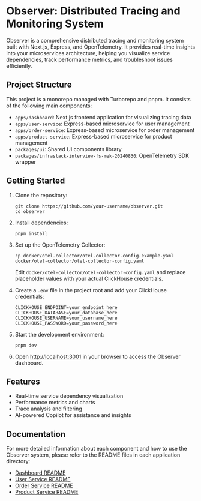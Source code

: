 # Observer: Distributed Tracing and Monitoring System

Observer is a comprehensive distributed tracing and monitoring system built with Next.js, Express, and OpenTelemetry. It provides real-time insights into your microservices architecture, helping you visualize service dependencies, track performance metrics, and troubleshoot issues efficiently.

## Project Structure

This project is a monorepo managed with Turborepo and pnpm. It consists of the following main components:

- `apps/dashboard`: Next.js frontend application for visualizing tracing data
- `apps/user-service`: Express-based microservice for user management
- `apps/order-service`: Express-based microservice for order management
- `apps/product-service`: Express-based microservice for product management
- `packages/ui`: Shared UI components library
- `packages/infrastack-interview-fs-mek-20240830`: OpenTelemetry SDK wrapper

## Getting Started

1. Clone the repository:
   ```
   git clone https://github.com/your-username/observer.git
   cd observer
   ```

2. Install dependencies:
   ```
   pnpm install
   ```

3. Set up the OpenTelemetry Collector:
   ```
   cp docker/otel-collector/otel-collector-config.example.yaml docker/otel-collector/otel-collector-config.yaml
   ```
   Edit `docker/otel-collector/otel-collector-config.yaml` and replace placeholder values with your actual ClickHouse credentials.

4. Create a `.env` file in the project root and add your ClickHouse credentials:
   ```
   CLICKHOUSE_ENDPOINT=your_endpoint_here
   CLICKHOUSE_DATABASE=your_database_here
   CLICKHOUSE_USERNAME=your_username_here
   CLICKHOUSE_PASSWORD=your_password_here
   ```

5. Start the development environment:
   ```
   pnpm dev
   ```

6. Open [http://localhost:3001](http://localhost:3001) in your browser to access the Observer dashboard.

## Features

- Real-time service dependency visualization
- Performance metrics and charts
- Trace analysis and filtering
- AI-powered Copilot for assistance and insights

## Documentation

For more detailed information about each component and how to use the Observer system, please refer to the README files in each application directory:

- [Dashboard README](apps/dashboard/README.md)
- [User Service README](apps/user-service/README.md)
- [Order Service README](apps/order-service/README.md)
- [Product Service README](apps/product-service/README.md)

